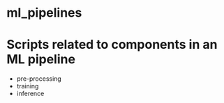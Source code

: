 # ml_pipelines

# Scripts related to components in an ML pipeline
- pre-processing
- training
- inference

